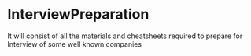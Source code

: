 # InterviewPreparation
It will consist of all the materials and cheatsheets required to prepare for Interview of some well known companies
